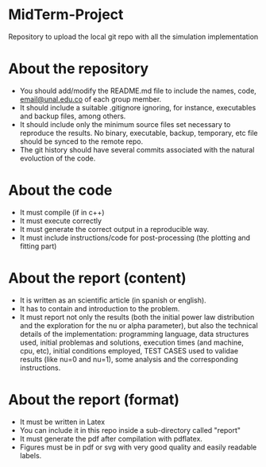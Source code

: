 # MidTerm-Project
Repository to upload the local git repo with all the simulation implementation

# About the repository
- You should add/modify the README.md file to include the names, code, email@unal.edu.co of each group member.
- It should include a suitable .gitignore ignoring, for instance, executables and backup files, among others.
- It should include only the minimum source files set necessary to reproduce the results. No binary, executable, backup, temporary, etc file should be synced to the remote repo.
- The git history should have several commits associated with the natural evoluction of the code.

# About the code
- It must compile (if in c++)
- It must execute correctly
- It must generate the correct output in a reproducible way.
- It must include instructions/code for post-processing (the plotting and fitting part)

# About the report (content)
- It is written as an scientific article (in spanish or english).
- It has to contain and introduction to the problem.
- It must report not only the results (both the initial power law distribution and the exploration for the nu or alpha parameter), but also the technical details of the implementation: programming language, data structures used, initial problemas and solutions, execution times (and machine, cpu, etc), initial conditions employed, TEST CASES used to validae results (like nu=0 and nu=1), some analysis and the corresponding instructions. 

# About the report (format)
- It must be written in Latex
- You can include it in this repo inside a sub-directory called "report"
- It must generate the pdf after compilation with pdflatex.
- Figures must be in pdf or svg with very good quality and easily readable labels.
